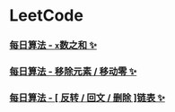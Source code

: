 # LeetCode

### [每日算法 - `x`数之和 ✨](./x-number-sum.md)

### [每日算法 - 移除元素 / 移动零 ✨](./remove-element.md)

### [每日算法 - [ 反转 / 回文 / 删除 ]链表 ✨](./link.md)
